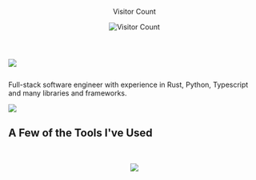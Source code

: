 <div align="center">
  <p> Visitor Count </p>
  <img src="https://profile-counter.glitch.me/ctgallagher4/count.svg" alt="Visitor Count" />
</div>


<h1 style="font-size: 40;"> 
  <img src="https://readme-typing-svg.herokuapp.com/?font=Inter&size=48&vCenter=true&width=1000&height=70&color=000000&duration=4000&lines=Hi+There!+I'm+Charlie+Gallagher!" />
</h1>
<p> Full-stack software engineer with experience in Rust, Python, Typescript and many libraries and frameworks. </p>

<div>
  <a href="https://www.linkedin.com/in/charles-gallagher-9891a414a/" target="_blank">
    <img src="https://img.shields.io/badge/LinkedIn-0077B5?style=for-the-badge&logo=linkedin&logoColor=white" target="_blank" />
  </a>
</div>

## A Few of the Tools I've Used
<br>
<p align="center">
  <img src="https://skillicons.dev/icons?i=rust,python,nodejs,typescript,react,grafana,postgres,aws,angular,linux,docker,git,gitlab,github,scikitlearn" />
</p>

